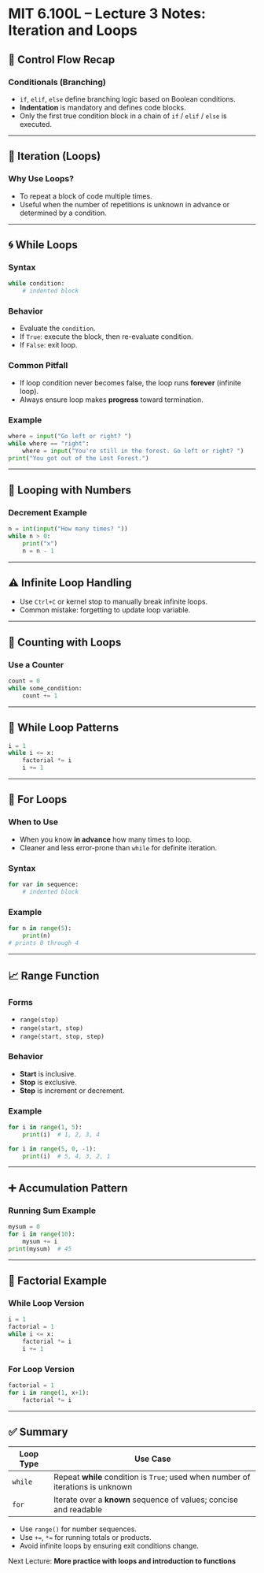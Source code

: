 # MIT 6.100L – Lecture 3 Notes: Iteration and Loops

## 🔁 Control Flow Recap

### Conditionals (Branching)
- `if`, `elif`, `else` define branching logic based on Boolean conditions.
- **Indentation** is mandatory and defines code blocks.
- Only the first true condition block in a chain of `if` / `elif` / `else` is executed.

---

## 🔄 Iteration (Loops)

### Why Use Loops?
- To repeat a block of code multiple times.
- Useful when the number of repetitions is unknown in advance or determined by a condition.

---

## 🌀 While Loops

### Syntax
```python
while condition:
    # indented block
```

### Behavior
- Evaluate the `condition`.
- If `True`: execute the block, then re-evaluate condition.
- If `False`: exit loop.

### Common Pitfall
- If loop condition never becomes false, the loop runs **forever** (infinite loop).
- Always ensure loop makes **progress** toward termination.

### Example
```python
where = input("Go left or right? ")
while where == "right":
    where = input("You're still in the forest. Go left or right? ")
print("You got out of the Lost Forest.")
```

---

## 🔢 Looping with Numbers

### Decrement Example
```python
n = int(input("How many times? "))
while n > 0:
    print("x")
    n = n - 1
```

---

## ⚠ Infinite Loop Handling
- Use `Ctrl+C` or kernel stop to manually break infinite loops.
- Common mistake: forgetting to update loop variable.

---

## 🧮 Counting with Loops

### Use a Counter
```python
count = 0
while some_condition:
    count += 1
```

---

## 🧠 While Loop Patterns

```python
i = 1
while i <= x:
    factorial *= i
    i += 1
```

---

## 🔁 For Loops

### When to Use
- When you know **in advance** how many times to loop.
- Cleaner and less error-prone than `while` for definite iteration.

### Syntax
```python
for var in sequence:
    # indented block
```

### Example
```python
for n in range(5):
    print(n)
# prints 0 through 4
```

---

## 📈 Range Function

### Forms
- `range(stop)`
- `range(start, stop)`
- `range(start, stop, step)`

### Behavior
- **Start** is inclusive.
- **Stop** is exclusive.
- **Step** is increment or decrement.

### Example
```python
for i in range(1, 5):
    print(i)  # 1, 2, 3, 4
```

```python
for i in range(5, 0, -1):
    print(i)  # 5, 4, 3, 2, 1
```

---

## ➕ Accumulation Pattern

### Running Sum Example
```python
mysum = 0
for i in range(10):
    mysum += i
print(mysum)  # 45
```

---

## 🔁 Factorial Example

### While Loop Version
```python
i = 1
factorial = 1
while i <= x:
    factorial *= i
    i += 1
```

### For Loop Version
```python
factorial = 1
for i in range(1, x+1):
    factorial *= i
```

---

## ✅ Summary

| Loop Type | Use Case |
|-----------|----------|
| `while`   | Repeat **while** condition is `True`; used when number of iterations is unknown |
| `for`     | Iterate over a **known** sequence of values; concise and readable |

- Use `range()` for number sequences.
- Use `+=`, `*=` for running totals or products.
- Avoid infinite loops by ensuring exit conditions change.

Next Lecture: **More practice with loops and introduction to functions**